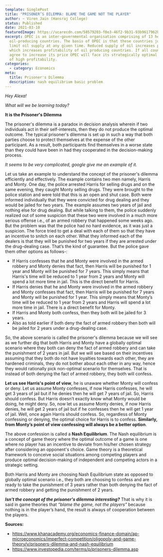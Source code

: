 ```yaml
---
template: SinglePost
title: "PRISONER’S DILEMMA: BLAME THE GAME NOT THE PLAYER"
author: ~ Viren Jain (Hansraj College)
status: Published
date: 2021-03-10
featuredImage: https://ucarecdn.com/58579203-f0e3-46f2-9b31-93b9617962be/-/crop/995x691/0,0/-/preview/
excerpt: OPEC is an inter-governmental organisation comprising of 13 heavily
  oil-producing countries. The basis of OPEC is that these countries jointly
  limit oil supply at any given time. Reduced supply of oil increases prices,
  which increases profitability of oil producing countries. If all countries
  agree to increase its price OPEC will face its strategically optimal outcome
  of high profitability.
categories:
  - category: Economics
meta:
  title: Prisoner's Dilemma
  description: nash equilibrium basic problem
---
```

*Hey Alexa!*

*What will we be learning today?*

**It is the Prisoner's Dilemma**

The prisoner's dilemma is a paradox in decision analysis wherein if two individuals act in their self-interests, then they do not produce the optimal outcome. The typical prisoner's dilemma is set up in such a way that both parties choose to protect themselves at the expense of the other participant. As a result, both participants find themselves in a worse state than they could have been in had they cooperated in the decision-making process.

*It seems to be very complicated, google give me an example of it.*

Let us take an example to understand the concept of the prisoner's dilemma efficiently and effectively. The example contains two men namely, Harris and Monty. One day, the police arrested Harris for selling drugs and on the same evening, they caught Monty selling drugs. They were brought to the police station and were told that this is an open and shut case. Both were informed individually that they were convicted for drug dealing and they would be jailed for two years. The example assumes two years of jail and nothing else for drug dealing. But while talking to them, the police suddenly realized out of some suspicion that these two were involved in a much more serious offense i.e., of an armed robbery that happened some weeks ago. But the problem was that the police had no hard evidence, as it was just a suspicion. The force tried to get a deal with each of them so that they have an incentive to snitch on each other. What they informed each of the dealers is that they will be punished for two years if they are arrested under the drug-dealing case. That’s the kind of guarantee. But the police gave them other options as follows-:

* If Harris confesses that he and Monty were involved in the armed robbery and Monty denies that fact, then Harris will be punished for 1 year and Monty will be punished for 7 years. This simply means that Harris's time will be reduced to 1 year from 2 years and Monty will spend a lot more time in jail. This is the direct benefit for Harris.
* If Harris denies that he and Monty were involved in the armed robbery and Monty confesses that fact, then Harris will be punished for 7 years and Monty will be punished for 1 year. This simply means that Monty’s time will be reduced to 1 year from 2 years and Harris will spend a lot more time in jail. There is a direct benefit for Monty.
* If Harris and Monty both confess, then they both will be jailed for 3 years.
* Also as told earlier if both deny the fact of armed robbery then both will be jailed for 2 years under a drug-dealing case.

So, the above scenario is called the prisoner's dilemma because we will see as we further dig that both Harris and Monty have a globally optimal scenario where they both can deny the fact of armed robbery and can take the punishment of 2 years in jail. But we will see based on their incentives assuming that they both do not have loyalties towards each other, they are hardened criminals, they do not bother about each other in any way, hence they would rationally pick non-optimal scenario for themselves. That is instead of both denying the fact of armed robbery, they both will confess.

**Let us see Harris's point of view**, he is unaware whether Monty will confess or deny. Let us assume Monty confesses, if now Harris confesses, he will get 3 years of jail but if he denies then he will get 7 years of jail. So, Harris should confess. But Harris doesn’t exactly know what Monty would be doing, he might deny. So, now let us assume Monty denies, if now Harris denies, he will get 2 years of jail but if he confesses then he will get 1 year of jail. Well, once again Harris should confess. So, regardless of Monty confessing or denying, the optimal choice for Harris is to confess. **Similarly, from Monty’s point of view confessing will always be a better option**.

The above confession is called a **Nash Equilibrium**. The Nash equilibrium is a concept of game theory where the optimal outcome of a game is one where no player has an incentive to deviate from his/her chosen strategy after considering an opponent's choice. Game theory is a theoretical framework to conceive social situations among competing players and produce optimal decision-making of independent and competing actors in a strategic setting.

Both Harris and Monty are choosing Nash Equilibrium state as opposed to globally optimal scenario i.e., they both are choosing to confess and are ready to take the punishment of 3 years rather than both denying the fact of armed robbery and getting the punishment of 2 years.

***Isn't the concept of the prisoner's dilemma interesting?*** That is why it is said in game theories that *“blame the game, not the players”* because nothing is in the player’s hand, the result is always of cooperation between the players.

**Sources:**

* <https://www.khanacademy.org/economics-finance-domain/ap-microeconomics/imperfect-competition/oligopoly-and-game-theory/v/prisoners-dilemma-and-nash-equilibrium>
* <https://www.investopedia.com/terms/p/prisoners-dilemma.asp>[](https://www.khanacademy.org/economics-finance-domain/ap-microeconomics/imperfect-competition/oligopoly-and-game-theory/v/prisoners-dilemma-and-nash-equilibrium)